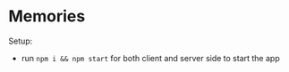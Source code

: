 # Memories

Setup:
- run ```npm i && npm start``` for both client and server side to start the app

